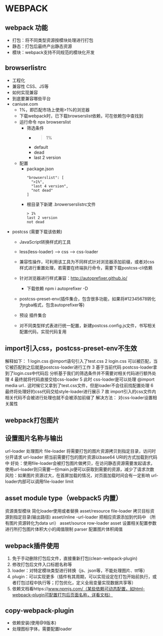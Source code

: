 <!--
 * @Description: 
 * @version: 
 * @Author: simpletoyou
 * @Date: 2022-02-14 10:31:15
 * @LastEditors: simpletoyou
 * @LastEditTime: 2022-02-24 11:10:10
-->

# WEBPACK

## webpack 功能
  * 打包：将不同类型资源按模块处理进行打包
  * 静态：打包后最终产出静态资源
  * 模块：webpack支持不同规范的模块化开发

## browserlistrc
  * 工程化
  * 兼容性 CSS、JS等
  * 如何实现兼容
  * 到底要兼容哪些平台
  * caniuse.com
    - 1%，即匹配市场上使用>1%的浏览器
    - 下载webpack时，已下载browserslist依赖，可在依赖包中查找到
    - 运行命令 npx browserslist
      - 筛选条件
        - >1%
        - default
        - dead
        - last 2 version
    - 配置
      - package.json
        ```
        "browserslist": [
          ">1%",
          "last 4 version",
          "not dead"
        ]
        ```
      - 根目录下新建 .browerserslistrc文件
        ```
        > 1%
        last 2 version
        not dead
        ```
  * postcss (需要下载该依赖)
    - JavaScript转换样式的工具
    - less(less-loader) --> css --> css-loader
    - 兼容性操作，可利用该工具为不同样式针对浏览器添加前缀，或者对css样式进行重置处理，若需要在终端执行命令，需要下载postcss-cli依赖
    - 针对浏览器进行样式兼容：http://autoprefixer.github.io/
      - 下载依赖 npm i autoprefixer -D

    - postcss-preset-env(插件集合，包含很多功能，如果将#12345678转化为rgba格式，包含autoprefixer等)
    - 预设 插件集合

    - 对不同类型样式表进行统一配置，新建postcss.config.js文件，书写相关配置代码，实现代码复用

## import引入css，postcss-preset-env不生效
   解释如下：
    1 login.css @import语句引入了test.css
    2 login.css 可以被匹配，当它被匹配到之后就是postcss-loader进行工作
    3 基于当前代码 postcss-loader拿到了login.css中代码后 分析基于我们的筛选条件并不需要对相关代码进行额外处理
    4 最终就将代码直接交给css-loader
    5 此时 css-loader是可以处理 @import media url.. 这时候它又拿到了test.css文件，但是loader不会往前找配置处理
    6 最终将处理好的css代码交给style-loader进行展示
    7 故 import引入的css文件内 相关代码不会被进行处理也就不会被添加前缀了
  解决方法：
    对css-loader设置相关属性
  
  ## webpack打包图片
  <!-- 
    打包图片 file-loader
    - img src
      + 使用 require 导入图片，如果不配置 esModule 为 false， 则需要 .default导出
      + 也可在配置中设置 esModule：false
      + 第三种方法：采用import xx from 图片资源，此时可以直接使用xxx
    - background url
   -->
## 设置图片名称与输出
  url-loader 处理图片
  file-loader
  将需要打包的图片资源拷贝到指定目录，访问时分开请求
  url-loader
  把当前需要打包的图片资源以base64 URI的方式加载到代码中
  好处：使用file-loader会被打包图片做拷贝，在访问静态资源需要发起请求，使用url-loader则只需要一份main.js便可以获取到需要的资源，减少了请求次数
  风险：如果图片资源过大，在首屏加载的情况，对页面加载时间会有一定影响
  url-loader内部可以调用file-loader
  limit
## asset module type（webpack5 内置）
  资源类型模块
  简化loader使用或者替换
  asset/resource
  file-loader 拷贝目标资源到指定目录(输出路径)
  asset/inline -url-loader 把相应资源添加到代码中 （所有图片资源转化为data uri）
  asset/source
  row-loader
  asset 设置相关配置参数 进行所打包图片体积大小的阈值限制
  parser 配置图片体积阈值

## webpack插件使用
  1. 免于手动删除打包后文件，直接重新打包(clean-webpack-plugin)
  2. 修改打包后文件入口标题名称等
  3. loader：对特定模块类型进行转换（js、json等，不能处理图片、ttf等）
  4. plugin：可以实现更多（插件有其周期，可以实现设定在打包开始前执行，或者打包过程中执行等；打包优化，定义全局变量实现数据共享等）
  5. 依赖文档看https://www.npmjs.com/（某些依赖可动态配置，如html-webpack-plugin可配置打包后页面名称，详看文档）

## copy-webpack-plugin
  * 依赖安装(使用@9版本)
  * 处理图标字体，需要配置loader